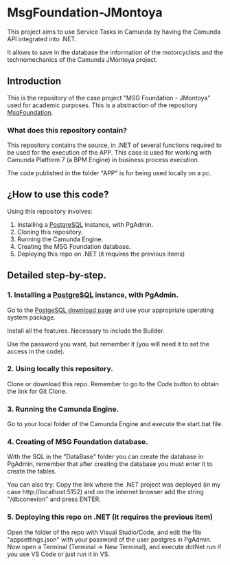 # MsgFoundation-JMontoya
This project aims to use Service Tasks in Camunda by having the Camunda API integrated into .NET.

It allows to save in the database the information of the motorcyclists and the technomechanics of the Camunda JMontoya project.

## Introduction

This is the repository of the case project "MSG Foundation - JMontoya" used for academic purposes. This is a abstraction of the repository [MsgFoundation](https://github.com/RogerRoldan/MsgFoundation-Camunda-with-.Net-).

### What does this repository contain? 

This repository contains the source, in .NET of several functions required to be used for the execution of the APP. This case is used for working with Camunda Platform 7 (a BPM Engine) in business process execution.  

The code published in the folder "APP" is for being used locally on a pc. 

## ¿How to use this code? 

Using this repository involves: 

1. Installing a [PostgreSQL](https://www.postgresql.org/) instance, with PgAdmin. 
2. Cloning this repository. 
3. Running the Camunda Engine.
4. Creating the MSG Foundation database. 
5. Deploying this repo on .NET (it requires the previous items)

## Detailed step-by-step. 

### 1. Installing a [PostgreSQL](https://www.postgresql.org/) instance, with PgAdmin. 

Go to the [PostgeSQL download page](https://www.enterprisedb.com/downloads/postgres-postgresql-downloads) and use your appropriate operating system package. 

Install all the features. Necessary to include the Builder. 

Use the password you want, but remember it (you will need it to set the access in the code). 

### 2. Using locally this repository.

Clone or download this repo. Remember to go to the Code button to obtain the link for Git Clone.  

### 3. Running the Camunda Engine. 

Go to your local folder of the Camunda Engine and execute the start.bat file. 

### 4. Creating of MSG Foundation database. 

With the SQL in the "DataBase" folder you can create the database in PgAdmin, remember that after creating the database you must enter it to create the tables.

You can also try: Copy the link where the .NET project was deployed (in my case http://localhost:5152) and on the internet browser add the string "/dbconexion" and press ENTER. 

### 5. Deploying this repo on .NET (it requires the previous item)

Open the folder of the repo with Visual Studio/Code, and edit the file "appsettings.json" with your password of the user postgres in PgAdmin. Now open a Terminal (Terminal -> New Terminal), and execute dotNet run if you use VS Code or just run it in VS. 

